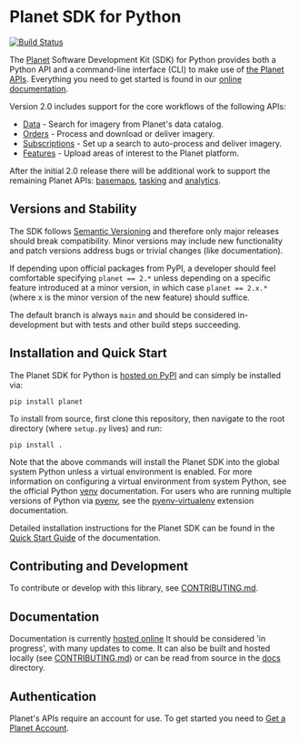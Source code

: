 # Planet SDK for Python

[![Build Status](https://github.com/planetlabs/planet-client-python/actions/workflows/test.yml/badge.svg)](https://github.com/planetlabs/planet-client-python/actions/workflows/test.yml)

The [Planet](https://planet.com) Software Development Kit (SDK) for Python
provides both a Python API and a command-line interface (CLI)
to make use of [the Planet APIs](https://developers.planet.com/docs/apis/).
Everything you need to get started is found in our
[online documentation](https://planet-sdk-for-python-v2.readthedocs.io/en/latest/).

Version 2.0 includes support for the core workflows of the following APIs:

* [Data](https://developers.planet.com/docs/data/) - Search for imagery from Planet's data catalog.
* [Orders](https://developers.planet.com/docs/orders/) - Process and download or deliver imagery.
* [Subscriptions](https://developers.planet.com/docs/subscriptions/) - Set up a search to auto-process and deliver imagery.
* [Features](https://developers.planet.com/docs/apis/features/) - Upload areas of interest to the Planet platform.

After the initial 2.0 release there will be additional work to support the
remaining Planet APIs: [basemaps](https://developers.planet.com/docs/basemaps/),
[tasking](https://developers.planet.com/docs/tasking/) and
[analytics](https://developers.planet.com/docs/analytics/).

## Versions and Stability

The SDK follows [Semantic Versioning](https://semver.org/spec/v2.0.0.html) and therefore only major releases should break compatibility. Minor versions may include new functionality and patch versions address bugs or trivial changes (like documentation).

If depending upon official packages from PyPI, a developer should feel comfortable specifying `planet == 2.*` unless depending on a specific feature introduced at a minor version, in which case `planet == 2.x.*` (where x is the minor version of the new feature) should suffice.

The default branch is always `main` and should be considered in-development but with tests and other build steps succeeding.

## Installation and Quick Start

The Planet SDK for Python is [hosted on PyPI](https://pypi.org/project/planet/) and can simply be installed via:

```console
pip install planet
```

To install from source, first clone this repository, then navigate to the root directory (where `setup.py` lives) and run:

```console
pip install .
```

Note that the above commands will install the Planet SDK into the global system Python unless a virtual environment is enabled.  For more information on configuring a virtual environment from system Python, see the official Python [venv](https://docs.python.org/3/library/venv.html) documentation.  For users who are running multiple versions of Python via [pyenv](https://github.com/pyenv/pyenv), see the [pyenv-virtualenv](https://github.com/pyenv/pyenv-virtualenv) extension documentation.

Detailed installation instructions for the Planet SDK can be found in the [Quick Start Guide](https://planet-sdk-for-python-v2.readthedocs.io/en/latest/get-started/quick-start-guide/) of the documentation.

## Contributing and Development

To contribute or develop with this library, see [CONTRIBUTING.md](CONTRIBUTING.md).

## Documentation

Documentation is currently [hosted online](https://planet-sdk-for-python-v2.readthedocs.io/en/latest/)
It should be considered 'in progress', with many updates to come. It can also
be built and hosted locally (see [CONTRIBUTING.md](CONTRIBUTING.md)) or can be
read from source in the [docs](/docs) directory.

## Authentication

Planet's APIs require an account for use. To get started you need to
[Get a Planet Account](https://planet-sdk-for-python-v2.readthedocs.io/en/latest/get-started/get-your-planet-account/).
